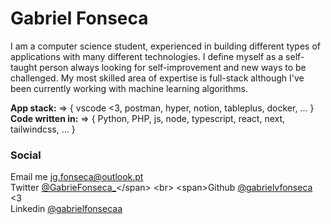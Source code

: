
# Gabriel Fonseca

I am a computer science student, experienced in building different types of applications with many different technologies.
I define myself as a self-taught person always looking for self-improvement and new ways to be challenged.
My most skilled area of expertise is full-stack although I've been currently working with machine learning algorithms.

**App stack:** => { vscode <3, postman, hyper, notion, tableplus, docker, ... }
<br />
**Code written in:** => { Python, PHP, js, node, typescript, react, next, tailwindcss, ... }
  
### Social

<span>Email me jg.fonseca@outlook.pt</span>
<br>
<span>Twitter [@GabrieFonseca_](https://twitter.com/GabrieFonseca_)</span>
<br>
<span>Github [@gabrielvfonseca](https://github.com/gabrielvfonseca) <3</span>
<br>
<span>Linkedin [@gabrielfonsecaa](https://www.linkedin.com/in/gabrielfonsecaa/)</span>
